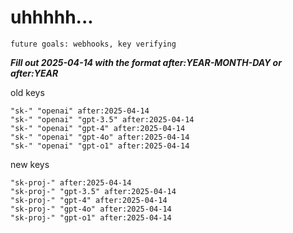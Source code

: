 # uhhhhh...

`future goals: webhooks, key verifying`



***Fill out 2025-04-14 with the format after:YEAR-MONTH-DAY or after:YEAR***

old keys
```
"sk-" "openai" after:2025-04-14
"sk-" "openai" "gpt-3.5" after:2025-04-14
"sk-" "openai" "gpt-4" after:2025-04-14
"sk-" "openai" "gpt-4o" after:2025-04-14
"sk-" "openai" "gpt-o1" after:2025-04-14
```

new keys
```
"sk-proj-" after:2025-04-14
"sk-proj-" "gpt-3.5" after:2025-04-14
"sk-proj-" "gpt-4" after:2025-04-14
"sk-proj-" "gpt-4o" after:2025-04-14
"sk-proj-" "gpt-o1" after:2025-04-14
```
